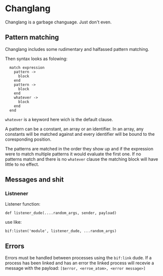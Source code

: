 # Changlang

Changlang is a garbage changuage. Just don't even.

## Pattern matching

Changlang includes some rudimentary and halfassed pattern matching.

Then syntax looks as folowing:

```
  match expression
    pattern ->
      block
    end
    pattern ->
      block
    end
    whatever ->
      block
    end
  end
```

`whatever` is a keyword here wich is the default clause.

A pattern can be a constant, an array or an identifier.
In an array, any constants will be matched against and every
identifier will be bound to the coresponding position.

The patterns are matched in the order they show up
and if the expression were to match multiple patterns it would
evaluate the first one.
If no patterns match and there is no `whatever` clause the matching
block will have little to no effect.

## Messages and shit

### Listnener

Listener function:
```
def listener_dude(....random_args, sender, payload)
```

use like:
```
bif:listen('module', listener_dude, ...random_args)
```

## Errors
Errors must be handled between processes using the `bif:link` dude.
If a process has been linked and has an error the linked process will recevie
a message with the payload:
`[$error, <erroe_atom>, <error message>]`

